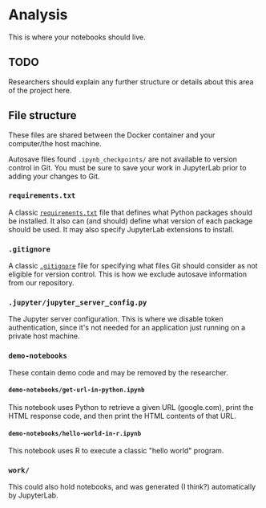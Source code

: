 # Analysis

This is where your notebooks should live.



## **TODO**
Researchers should explain any further structure or details about this area of the project here.


## File structure

These files are shared between the Docker container and your computer/the host machine.

Autosave files found `.ipynb_checkpoints/` are not available to version control in Git. You must be sure to save your work in JupyterLab prior to adding your changes to Git.


### `requirements.txt`

A classic [`requirements.txt`](https://pip.pypa.io/en/stable/reference/requirements-file-format/) file that defines what Python packages should be installed. It also can (and should) define what version of each package should be used. It may also specify JupyterLab extensions to install.


### `.gitignore`

A classic [`.gitignore`](https://git-scm.com/docs/gitignore) file for specifying what files Git should consider as not eligible for version control. This is how we exclude autosave information from our repository.

### `.jupyter/jupyter_server_config.py`

The Jupyter server configuration. This is where we disable token authentication, since it's not needed for an application just running on a private host machine.


### `demo-notebooks`

These contain demo code and may be removed by the researcher.

#### `demo-notebooks/get-url-in-python.ipynb`

This notebook uses Python to retrieve a given URL (google.com), print the HTML response code, and then print the HTML contents of that URL.

#### `demo-notebooks/hello-world-in-r.ipynb`

This notebook uses R to execute a classic "hello world" program.


### `work/`

This could also hold notebooks, and was generated (I think?) automatically by JupyterLab.

